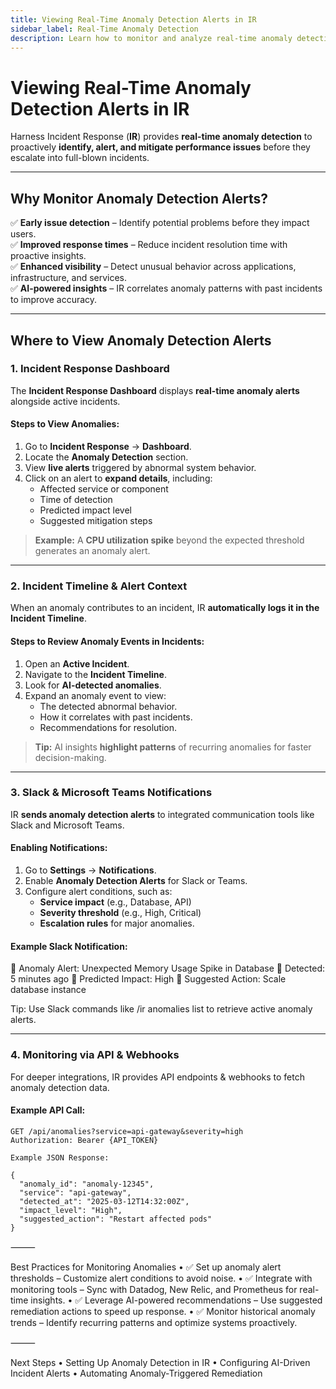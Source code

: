 ```yaml
---
title: Viewing Real-Time Anomaly Detection Alerts in IR
sidebar_label: Real-Time Anomaly Detection
description: Learn how to monitor and analyze real-time anomaly detection alerts in Harness Incident Response.
---
```


# Viewing Real-Time Anomaly Detection Alerts in IR

Harness Incident Response (**IR**) provides **real-time anomaly detection** to proactively **identify, alert, and mitigate performance issues** before they escalate into full-blown incidents.

---

## Why Monitor Anomaly Detection Alerts?

✅ **Early issue detection** – Identify potential problems before they impact users.  
✅ **Improved response times** – Reduce incident resolution time with proactive insights.  
✅ **Enhanced visibility** – Detect unusual behavior across applications, infrastructure, and services.  
✅ **AI-powered insights** – IR correlates anomaly patterns with past incidents to improve accuracy.  

---

## Where to View Anomaly Detection Alerts

### **1. Incident Response Dashboard**
The **Incident Response Dashboard** displays **real-time anomaly alerts** alongside active incidents.

#### **Steps to View Anomalies:**
1. Go to **Incident Response** → **Dashboard**.
2. Locate the **Anomaly Detection** section.
3. View **live alerts** triggered by abnormal system behavior.
4. Click on an alert to **expand details**, including:
   - Affected service or component
   - Time of detection
   - Predicted impact level
   - Suggested mitigation steps

> **Example:** A **CPU utilization spike** beyond the expected threshold generates an anomaly alert.

---

### **2. Incident Timeline & Alert Context**
When an anomaly contributes to an incident, IR **automatically logs it in the Incident Timeline**.

#### **Steps to Review Anomaly Events in Incidents:**
1. Open an **Active Incident**.
2. Navigate to the **Incident Timeline**.
3. Look for **AI-detected anomalies**.
4. Expand an anomaly event to view:
   - The detected abnormal behavior.
   - How it correlates with past incidents.
   - Recommendations for resolution.

> **Tip:** AI insights **highlight patterns** of recurring anomalies for faster decision-making.

---

### **3. Slack & Microsoft Teams Notifications**
IR **sends anomaly detection alerts** to integrated communication tools like Slack and Microsoft Teams.

#### **Enabling Notifications:**
1. Go to **Settings** → **Notifications**.
2. Enable **Anomaly Detection Alerts** for Slack or Teams.
3. Configure alert conditions, such as:
   - **Service impact** (e.g., Database, API)
   - **Severity threshold** (e.g., High, Critical)
   - **Escalation rules** for major anomalies.

#### **Example Slack Notification:**

🚨 Anomaly Alert: Unexpected Memory Usage Spike in Database
🔹 Detected: 5 minutes ago
🔹 Predicted Impact: High
🔹 Suggested Action: Scale database instance

Tip: Use Slack commands like /ir  anomalies list to retrieve active anomaly alerts.

---

### **4. Monitoring via API & Webhooks**
For deeper integrations, IR provides API endpoints & webhooks to fetch anomaly detection data.

#### **Example API Call:**
```
GET /api/anomalies?service=api-gateway&severity=high
Authorization: Bearer {API_TOKEN}

Example JSON Response:

{
  "anomaly_id": "anomaly-12345",
  "service": "api-gateway",
  "detected_at": "2025-03-12T14:32:00Z",
  "impact_level": "High",
  "suggested_action": "Restart affected pods"
}
```

⸻

Best Practices for Monitoring Anomalies
   •  ✅ Set up anomaly alert thresholds – Customize alert conditions to avoid noise.
   •  ✅ Integrate with monitoring tools – Sync with Datadog, New Relic, and Prometheus for real-time insights.
   •  ✅ Leverage AI-powered recommendations – Use suggested remediation actions to speed up response.
   •  ✅ Monitor historical anomaly trends – Identify recurring patterns and optimize systems proactively.

⸻

Next Steps
   •  Setting Up Anomaly Detection in IR
   •  Configuring AI-Driven Incident Alerts
   •  Automating Anomaly-Triggered Remediation